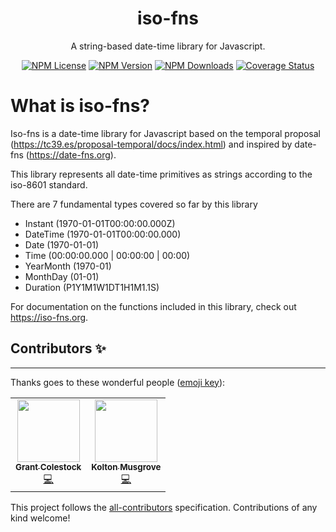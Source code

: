 <p align="center">
  <h1 align="center">iso-fns</h1>
  <p align="center">A string-based date-time library for Javascript.</p>
</p>
<p align="center">
<a href="https://github.com/rubber-duck-software/iso-fns/blob/release/LICENSE"><img src="https://img.shields.io/npm/l/iso-fns.svg?" alt="NPM License"></a>
<a href="https://www.npmjs.com/package/iso-fns"><img src="https://img.shields.io/npm/v/iso-fns.svg?style=flat" alt="NPM Version"></a>
<a href="https://www.npmjs.com/package/iso-fns"><img src="https://img.shields.io/npm/dw/iso-fns.svg?style=flat" alt="NPM Downloads"></a>
<a href="https://coveralls.io/github/rubber-duck-software/iso-fns?branch=release"><img src="https://coveralls.io/repos/github/rubber-duck-software/iso-fns/badge.svg?branch=release" alt="Coverage Status"></a>
</p>

# What is iso-fns?

Iso-fns is a date-time library for Javascript based on the temporal proposal (https://tc39.es/proposal-temporal/docs/index.html)
and inspired by date-fns (https://date-fns.org).

This library represents all date-time primitives as strings according to the iso-8601 standard.

There are 7 fundamental types covered so far by this library

- Instant (1970-01-01T00:00:00.000Z)
- DateTime (1970-01-01T00:00:00.000)
- Date (1970-01-01)
- Time (00:00:00.000 | 00:00:00 | 00:00)
- YearMonth (1970-01)
- MonthDay (01-01)
- Duration (P1Y1M1W1DT1H1M1.1S)

For documentation on the functions included in this library, check out https://iso-fns.org.

## Contributors ✨

---

Thanks goes to these wonderful people ([emoji key](https://allcontributors.org/docs/en/emoji-key)):

<!-- ALL-CONTRIBUTORS-LIST:START - Do not remove or modify this section -->
<!-- prettier-ignore-start -->
<!-- markdownlint-disable -->
<table>
  <tr>
    <td align="center"><a href="https://github.com/rubber-duck-software"><img src="https://avatars.githubusercontent.com/u/25811049?v=4?s=100" width="100px;" alt=""/><br /><sub><b>Grant Colestock</b></sub></a><br /><a href="https://github.com/rubber-duck-software/iso-fns/commits?author=rubber-duck-software" title="Code">💻</a></td>
    <td align="center"><a href="https://github.com/kolton-musgrove"><img src="https://avatars.githubusercontent.com/u/78399413?v=4?s=100" width="100px;" alt=""/><br /><sub><b>Kolton Musgrove</b></sub></a><br /><a href="https://github.com/rubber-duck-software/iso-fns/commits?author=kolton-musgrove" title="Code">💻</a></td>
  </tr>
</table>

<!-- markdownlint-restore -->
<!-- prettier-ignore-end -->

<!-- ALL-CONTRIBUTORS-LIST:END -->

This project follows the [all-contributors](https://github.com/all-contributors/all-contributors) specification. Contributions of any kind welcome!
